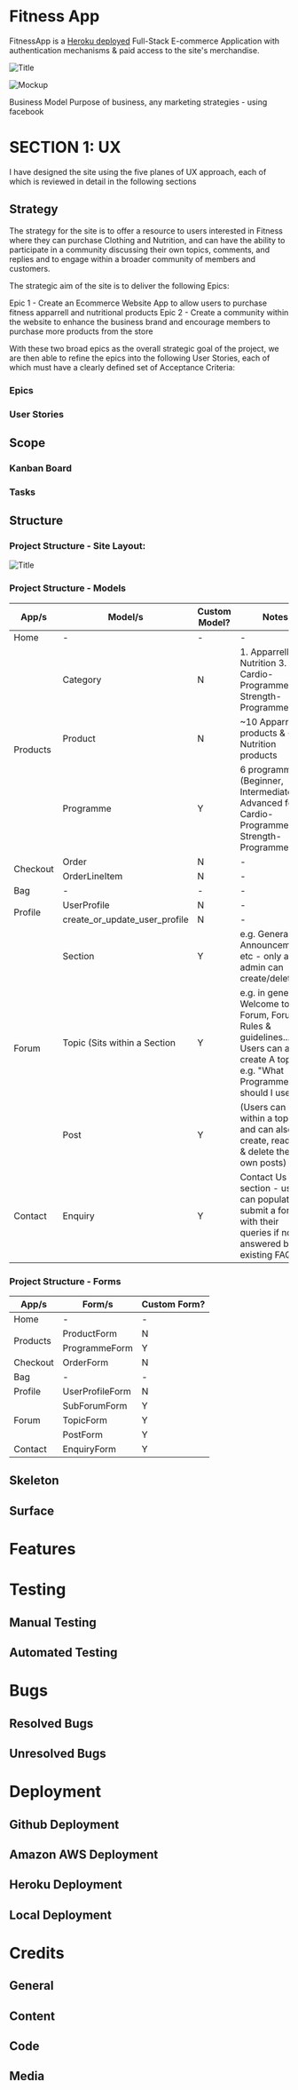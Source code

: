# Fitness App

 FitnessApp is a [Heroku deployed](https://fitness-app-p5.herokuapp.com/) Full-Stack E-commerce Application with authentication mechanisms & paid access to the site's merchandise. 

![Title](Readme/amiresponsive.png)

![Mockup](Readme/mockup.png)

Business Model
Purpose of business, any marketing strategies - using facebook

# SECTION 1: UX

I have designed the site using the five planes of UX approach, each of which is reviewed in detail in the following sections

## Strategy
The strategy for the site is to offer a resource to users interested in Fitness where they can purchase Clothing and Nutrition, and can have the ability to participate in a community discussing their own topics, comments, and replies and to engage within a broader community of members and customers.

The strategic aim of the site is to deliver the following Epics:

Epic 1 - Create an Ecommerce Website App to allow users to purchase fitness apparrell and nutritional products
Epic 2 - Create a community within the website to enhance the business brand and encourage members to purchase more products from the store

With these two broad epics as the overall strategic goal of the project, we are then able to refine the epics into the following User Stories, each of which must have a clearly defined set of Acceptance Criteria:

### Epics
### User Stories

## Scope
### Kanban Board
### Tasks

## Structure
### Project Structure - Site Layout:

![Title](Readme/structure.png)

### **Project Structure - Models**

<table>
    <thead>
        <tr>
            <th>App/s</th>
            <th>Model/s</th>
            <th>Custom Model?</th>
            <th>Notes</th>
        </tr>
    </thead>
    <tbody>
        <tr>
            <td>Home</td>
            <td>-</td>
            <td>-</td>
            <td>-</td>
        </tr>
        <tr>
            <td rowspan=3>Products</td>
            <td>Category</td>
            <td>N</td>
            <td>1. Apparrell 2. Nutrition 3. Cardio-Programme 4. Strength-Programme</td>
        </tr>
        <tr>
            <td>Product</td>
            <td>N</td>
            <td> ~10 Apparrell products & ~10 Nutrition products</td>
        </tr>
        <tr>
            <td>Programme</td>
            <td>Y</td>
            <td>6 programmes (Beginner, Intermediate & Advanced for Cardio-Programmes & Strength-Programmes)</td>
        </tr>
        <tr>
            <td rowspan=2>Checkout</td>
            <td>Order</td>
            <td>N</td>
            <td>-</td>
        </tr>
        <tr>
            <td>OrderLineItem</td>
            <td>N</td>
            <td>-</td>
        </tr>
        <tr>
            <td>Bag</td>
            <td>-</td>
            <td>-</td>
            <td>-</td>
        </tr>
        <tr>
            <td rowspan=2>Profile</td>
            <td>UserProfile</td>
            <td>N</td>
            <td>-</td>
        </tr>
        <tr>
            <td>create_or_update_user_profile</td>
            <td>N</td>
            <td>-</td>
        </tr>
        <tr>
            <td rowspan=3>Forum</td>
            <td>Section</td>
            <td>Y</td>
            <td>e.g. General, Announcements, etc - only an admin can create/delete</td>
        </tr>
        <tr>
            <td>Topic (Sits within a Section </td>
            <td>Y</td>
            <td>e.g. in general: Welcome to Forum, Forum Rules & guidelines... Users can also create A topic - e.g. "What Programme should I use?")</td>
        </tr>
        <tr>
            <td>Post </td>
            <td>Y</td>
            <td>(Users can post within a topic - and can also create, read, edit & delete their own posts)</td>
        </tr>
        <tr>
            <td>Contact</td>
            <td>Enquiry</td>
            <td>Y</td>
            <td>Contact Us section - users can populate & submit a form with their queries if not answered by existing FAQs</td>
        </tr>
    </tbody>
</table>

### **Project Structure - Forms**

<table>
    <thead>
        <tr>
            <th>App/s</th>
            <th>Form/s</th>
            <th>Custom Form?</th>
        </tr>
    </thead>
    <tbody>
        <tr>
            <td>Home</td>
            <td>-</td>
            <td>-</td>
        </tr>
        <tr>
            <td rowspan=2>Products</td>
            <td>ProductForm</td>
            <td>N</td>
        </tr>
        <tr>
            <td>ProgrammeForm</td>
            <td>Y</td>
        </tr>
        <tr>
            <td>Checkout</td>
            <td>OrderForm</td>
            <td>N</td>
        </tr>
        <tr>
            <td>Bag</td>
            <td>-</td>
            <td>-</td>
        </tr>
        <tr>
            <td>Profile</td>
            <td>UserProfileForm</td>
            <td>N</td>
        </tr>
        <tr>
            <td rowspan=3>Forum</td>
            <td>SubForumForm</td>
            <td>Y</td>
        </tr>
        <tr>
            <td>TopicForm</td>
            <td>Y</td>
        </tr>
        <tr>
            <td>PostForm</td>
            <td>Y</td>
        </tr>
        <tr>
            <td>Contact</td>
            <td>EnquiryForm</td>
            <td>Y</td>
        </tr>
    </tbody>
</table>

## Skeleton
## Surface
# Features

# Testing
## Manual Testing
## Automated Testing

# Bugs
## Resolved Bugs
## Unresolved Bugs

# Deployment
## Github Deployment
## Amazon AWS Deployment
## Heroku Deployment
## Local Deployment

# Credits
## General
## Content
## Code
## Media